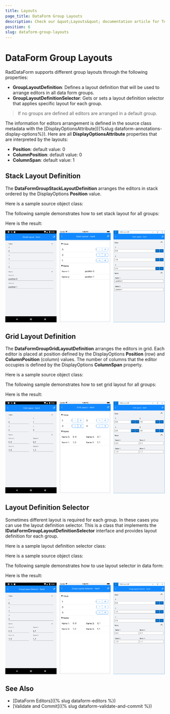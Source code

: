 ```yaml
---
title: Layouts
page_title: DataForm Group Layouts
description: Check our &quot;Layouts&quot; documentation article for Telerik DataForm for Xamarin control.
position: 6
slug: dataform-group-layouts
---
```


# DataForm Group Layouts

RadDataForm supports different group layouts through the following properties:

* **GroupLayoutDefinition**: Defines a layout definition that will be used to arrange editors in all data form groups.
* **GroupLayoutDefinitionSelector**: Gets or sets a layout definition selector that applies specific layout for each group.

> If no groups are defined all editors are arranged in a default group.

The information for editors arrangement is defined in the source class metadata with the [DisplayOptionsAttribute]({%slug dataform-annotations-display-options%}). Here are all **DisplayOptionsAttribute** properties that are interpreted by the layouts:

- **Position**: default value: 0
- **ColumnPosition**: default value: 0
- **ColumnSpan**: default value: 1

 
## Stack Layout Definition

The **DataFormGroupStackLayoutDefinition** arranges the editors in stack ordered by the DisplayOptions **Position** value.

Here is a sample source object class:

<snippet id='dataform-grouplayouts-stacklayout-sourceitem'/>

The following sample demonstrates how to set stack layout for all groups:

<snippet id='dataform-grouplayouts-stacklayout-xaml'/>
<snippet id='dataform-grouplayouts-stacklayout-csharp'/>

Here is the result:

![](images/dataform-layouts-stack.png)

## Grid Layout Definition

The **DataFormGroupGridLayoutDefinition** arranges the editors in grid. Each editor is placed at position defined by the DisplayOptions **Position** (row) and **ColumnPosition** (column) values. The number of columns that the editor occupies is defined by the DisplayOptions **ColumnSpan** property.

Here is a sample source object class:

<snippet id='dataform-grouplayouts-gridlayout-sourceitem'/>

The following sample demonstrates how to set grid layout for all groups:

<snippet id='dataform-grouplayouts-gridlayout-xaml'/>
<snippet id='dataform-grouplayouts-gridlayout-csharp'/>

Here is the result:

![](images/dataform-layouts-grid.png)

## Layout Definition Selector

Sometimes different layout is required for each group. In these cases you can use the layout definition selector. This is a class that implements the **IDataFormGroupLayoutDefinitionSelector** interface and provides layout definition for each group.

Here is a sample layout definition selector class:

<snippet id='dataform-grouplayouts-layoutselector-selector'/>

Here is a sample source object class:

<snippet id='dataform-grouplayouts-stacklayout-sourceitem'/>

The following sample demonstrates how to use layout selector in data form:

<snippet id='dataform-grouplayouts-stacklayout-xaml'/>
<snippet id='dataform-grouplayouts-stacklayout-csharp'/>

Here is the result:

![](images/dataform-layouts-selector.png)

## See Also

- [DataForm Editors]({% slug dataform-editors %})
- [Validate and Commit]({% slug dataform-validate-and-commit %})